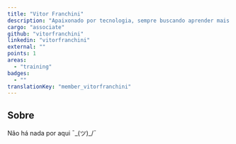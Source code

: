 ```yaml
---
title: "Vitor Franchini"
description: "Apaixonado por tecnologia, sempre buscando aprender mais. Interessado em engenharia reversa, análise de malware e criptografia."
cargo: "associate"
github: "vitorfranchini"
linkedin: "vitorfranchini"
external: ""
points: 1
areas:
  - "training"
badges:
  - ""
translationKey: "member_vitorfranchini"
---
```

## Sobre
Não há nada por aqui ¯\_(ツ)_/¯
